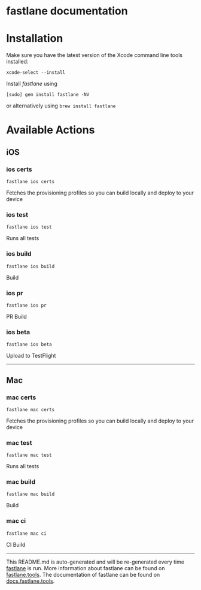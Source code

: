 fastlane documentation
================
# Installation

Make sure you have the latest version of the Xcode command line tools installed:

```
xcode-select --install
```

Install _fastlane_ using
```
[sudo] gem install fastlane -NV
```
or alternatively using `brew install fastlane`

# Available Actions
## iOS
### ios certs
```
fastlane ios certs
```
Fetches the provisioning profiles so you can build locally and deploy to your device
### ios test
```
fastlane ios test
```
Runs all tests
### ios build
```
fastlane ios build
```
Build
### ios pr
```
fastlane ios pr
```
PR Build
### ios beta
```
fastlane ios beta
```
Upload to TestFlight

----

## Mac
### mac certs
```
fastlane mac certs
```
Fetches the provisioning profiles so you can build locally and deploy to your device
### mac test
```
fastlane mac test
```
Runs all tests
### mac build
```
fastlane mac build
```
Build
### mac ci
```
fastlane mac ci
```
CI Build

----

This README.md is auto-generated and will be re-generated every time [fastlane](https://fastlane.tools) is run.
More information about fastlane can be found on [fastlane.tools](https://fastlane.tools).
The documentation of fastlane can be found on [docs.fastlane.tools](https://docs.fastlane.tools).
